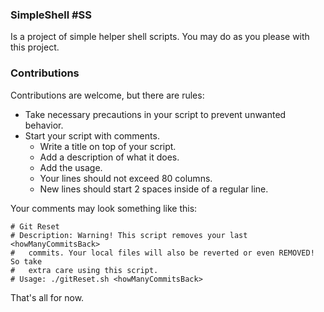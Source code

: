 ### SimpleShell #SS
Is a project of simple helper shell scripts. You may do as you please with this project. 

### Contributions
Contributions are welcome, but there are rules:
- Take necessary precautions in your script to prevent unwanted behavior.
- Start your script with comments.
  - Write a title on top of your script.
  - Add a description of what it does.
  - Add the usage.
  - Your lines should not exceed 80 columns.
  - New lines should start 2 spaces inside of a regular line.

Your comments may look something like this:
```
# Git Reset
# Description: Warning! This script removes your last <howManyCommitsBack>
#   commits. Your local files will also be reverted or even REMOVED! So take 
#   extra care using this script.
# Usage: ./gitReset.sh <howManyCommitsBack>
```


That's all for now.
